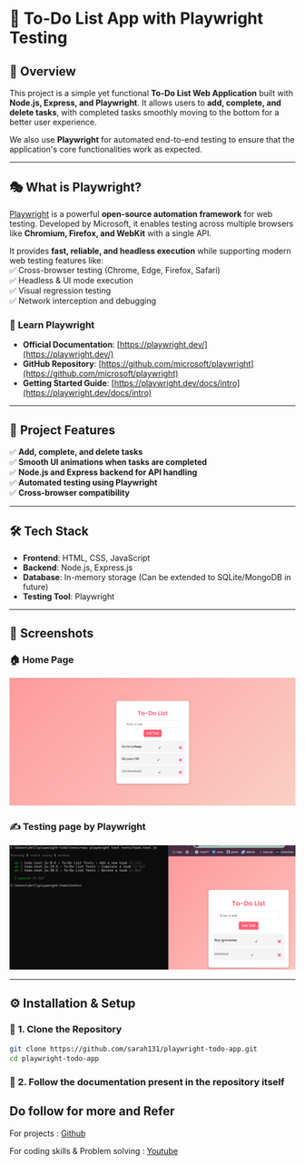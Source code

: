 # 📝 To-Do List App with Playwright Testing  

## 🌟 Overview  
This project is a simple yet functional **To-Do List Web Application** built with **Node.js, Express, and Playwright**. It allows users to **add, complete, and delete tasks**, with completed tasks smoothly moving to the bottom for a better user experience.  

We also use **Playwright** for automated end-to-end testing to ensure that the application's core functionalities work as expected.  

---

## 🎭 What is Playwright?  
[Playwright](https://playwright.dev/) is a powerful **open-source automation framework** for web testing. Developed by Microsoft, it enables testing across multiple browsers like **Chromium, Firefox, and WebKit** with a single API.  

It provides **fast, reliable, and headless execution** while supporting modern web testing features like:  
✅ Cross-browser testing (Chrome, Edge, Firefox, Safari)  
✅ Headless & UI mode execution  
✅ Visual regression testing  
✅ Network interception and debugging  

### 📖 **Learn Playwright**  
- **Official Documentation**: [https://playwright.dev/](https://playwright.dev/)  
- **GitHub Repository**: [https://github.com/microsoft/playwright](https://github.com/microsoft/playwright)  
- **Getting Started Guide**: [https://playwright.dev/docs/intro](https://playwright.dev/docs/intro)  

---

## 🚀 Project Features  
✅ **Add, complete, and delete tasks**  
✅ **Smooth UI animations when tasks are completed**  
✅ **Node.js and Express backend for API handling**  
✅ **Automated testing using Playwright**  
✅ **Cross-browser compatibility**  

---

## 🛠️ Tech Stack  
- **Frontend**: HTML, CSS, JavaScript  
- **Backend**: Node.js, Express.js  
- **Database**: In-memory storage (Can be extended to SQLite/MongoDB in future)  
- **Testing Tool**: Playwright  

---

## 📸 Screenshots  
### 🏠 **Home Page**  
![Home Page](home.png)  

### ✍ **Testing page by Playwright**  
![To-Do List Interaction](test.png)  

---

## ⚙️ Installation & Setup  

### 🔹 **1. Clone the Repository**  
```sh
git clone https://github.com/sarah131/playwright-todo-app.git
cd playwright-todo-app
```
### 🔹 **2. Follow the documentation present in the repository itself**  

## Do follow for more and Refer 
For projects : [Github](https://github.com/sarah131/)

For coding skills & Problem solving : [Youtube](https://youtube.com/@theengineeringcodex?si=5o6xpI8eqK7-2fQf)
